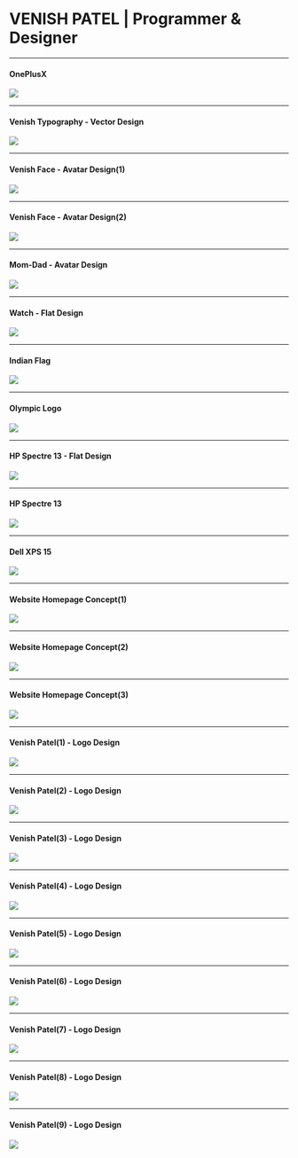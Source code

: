 # VENISH PATEL | Programmer & Designer
---

#### OnePlusX
![](OnePlusX.jpg)

---

#### Venish Typography - Vector Design
![](Venish-1.jpg)

---

#### Venish Face - Avatar Design(1)
![](VenishAvatar-5.png)

---

#### Venish Face - Avatar Design(2)
![](VenishAvatar-4.jpg)

---

#### Mom-Dad - Avatar Design
![](Mamma-Daddy-6.jpg)

---

#### Watch - Flat Design
![](Watch.jpg	)

---

#### Indian Flag
![](IndianFlag.jpg)

---

#### Olympic Logo
![](Olympic.jpg)

---

#### HP Spectre 13 - Flat Design
![](HpSpectre13-Top-2016-1.jpg)

---

#### HP Spectre 13
![](HpSpectre13-2016.png)

---

#### Dell XPS 15 
![](DellXPS15Top.jpg)

---

#### Website Homepage Concept(1)
![](Wanice_website.jpg)

---

#### Website Homepage Concept(2)
![](Wanice_website.png)

---

#### Website Homepage Concept(3)
![](Mysite2.jpg)

---

#### Venish Patel(1) - Logo Design
![](VenishPatel-5.jpg)

---

#### Venish Patel(2) - Logo Design
![](W_Material_logo3.jpg)

---

#### Venish Patel(3) - Logo Design
![](VenishLogo.jpg)

---

#### Venish Patel(4) - Logo Design
![](VenishPatel-3.png)

---

#### Venish Patel(5) - Logo Design
![](W_Material_logo4.jpg)

---

#### Venish Patel(6) - Logo Design
![](VenishLogo1.jpg)

---

#### Venish Patel(7) - Logo Design
![](VenishLogo11.jpg)

---

#### Venish Patel(8) - Logo Design
![](W_round_logo1.jpg)

---

#### Venish Patel(9) - Logo Design
![](VenishPatel-4.png)
